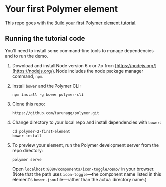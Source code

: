 # Your first Polymer element

This repo goes with the [Build your first Polymer element tutorial](https://www.polymer-project.org/2.0/start/first-element/intro).

## Running the tutorial code

You'll need to install some command-line tools to manage dependencies and to run the demo.

1.  Download and install Node version 6.x or 7.x from [https://nodejs.org/](https://nodejs.org/). Node includes the node package manager command, `npm`.

2.  Install `bower` and the Polymer CLI:

        npm install -g bower polymer-cli

3.  Clone this repo:

        https://github.com/tarunagg/polymer.git
        
4.  Change directory to your local repo and install dependencies with `bower`:

        cd polymer-2-first-element
        bower install
        
5.  To preview your element, run the Polymer development server from the repo directory:

        polymer serve
        
    Open `localhost:8080/components/icon-toggle/demo/` in your browser. (Note that the path uses `icon-toggle`—the 
    component name listed in this element's `bower.json` file—rather than the actual directory name.) 
